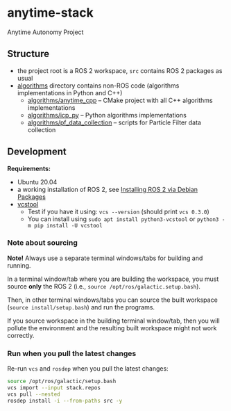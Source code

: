 # anytime-stack

Anytime Autonomy Project

## Structure

* the project root is a ROS 2 workspace, `src` contains ROS 2 packages as usual
* [algorithms](./algorithms) directory contains non-ROS code (algorithms implementations in Python and C++)
	* [algorithms/anytime_cpp](./algorithms/anytime_cpp) – CMake project with all C++ algorithms implementations
	* [algorithms/icp_py](./algorithms/icp_py) – Python algorithms implementations
	* [algorithms/pf_data_collection](./algorithms/pf_data_collection) – scripts for Particle Filter data collection


## Development

**Requirements:**
* Ubuntu 20.04
* a working installation of ROS 2, see [Installing ROS 2 via Debian Packages][ros2-galactic-debian-pkgs]
* [vcstool](https://github.com/dirk-thomas/vcstool)
	* Test if you have it using: `vcs --version` (should print `vcs 0.3.0`)
	* You can install using `sudo apt install python3-vcstool` or `python3 -m pip install -U vcstool`


### Note about sourcing

**Note!** Always use a separate terminal windows/tabs for building and running.

In a terminal window/tab where you are building the workspace, you must source **only** the ROS 2
(i.e., `source /opt/ros/galactic.setup.bash`).

Then, in other terminal windows/tabs you can source the built workspace (`source install/setup.bash`) and run the
programs.

If you source workspace in the building terminal window/tab, then you will pollute the environment and the resulting
built workspace might not work correctly.


### Run when you pull the latest changes

Re-run `vcs` and `rosdep` when you pull the latest changes:
```bash
source /opt/ros/galactic/setup.bash
vcs import --input stack.repos
vcs pull --nested
rosdep install -i --from-paths src -y
```


<!-- links references -->

[ros2-galactic-debian-pkgs]: https://docs.ros.org/en/galactic/Installation/Ubuntu-Install-Debians.html
